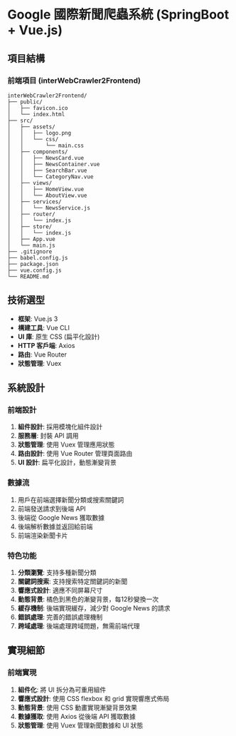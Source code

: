 # Google 國際新聞爬蟲系統 (SpringBoot + Vue.js)

## 項目結構

### 前端項目 (interWebCrawler2Frontend)

```
interWebCrawler2Frontend/
├── public/
│   ├── favicon.ico
│   └── index.html
├── src/
│   ├── assets/
│   │   ├── logo.png
│   │   └── css/
│   │       └── main.css
│   ├── components/
│   │   ├── NewsCard.vue
│   │   ├── NewsContainer.vue
│   │   ├── SearchBar.vue
│   │   └── CategoryNav.vue
│   ├── views/
│   │   ├── HomeView.vue
│   │   └── AboutView.vue
│   ├── services/
│   │   └── NewsService.js
│   ├── router/
│   │   └── index.js
│   ├── store/
│   │   └── index.js
│   ├── App.vue
│   └── main.js
├── .gitignore
├── babel.config.js
├── package.json
├── vue.config.js
└── README.md
```

## 技術選型


- **框架**: Vue.js 3
- **構建工具**: Vue CLI
- **UI 庫**: 原生 CSS (扁平化設計)
- **HTTP 客戶端**: Axios
- **路由**: Vue Router
- **狀態管理**: Vuex

## 系統設計


### 前端設計

1. **組件設計**: 採用模塊化組件設計
2. **服務層**: 封裝 API 調用
3. **狀態管理**: 使用 Vuex 管理應用狀態
4. **路由設計**: 使用 Vue Router 管理頁面路由
5. **UI 設計**: 扁平化設計，動態漸變背景

### 數據流

1. 用戶在前端選擇新聞分類或搜索關鍵詞
2. 前端發送請求到後端 API
3. 後端從 Google News 獲取數據
4. 後端解析數據並返回給前端
5. 前端渲染新聞卡片

### 特色功能

1. **分類瀏覽**: 支持多種新聞分類
2. **關鍵詞搜索**: 支持搜索特定關鍵詞的新聞
3. **響應式設計**: 適應不同屏幕尺寸
4. **動態背景**: 橘色到黑色的漸變背景，每12秒變換一次
5. **緩存機制**: 後端實現緩存，減少對 Google News 的請求
6. **錯誤處理**: 完善的錯誤處理機制
7. **跨域處理**: 後端處理跨域問題，無需前端代理

## 實現細節

### 前端實現

1. **組件化**: 將 UI 拆分為可重用組件
2. **響應式設計**: 使用 CSS flexbox 和 grid 實現響應式佈局
3. **動態背景**: 使用 CSS 動畫實現漸變背景效果
4. **數據獲取**: 使用 Axios 從後端 API 獲取數據
5. **狀態管理**: 使用 Vuex 管理新聞數據和 UI 狀態

